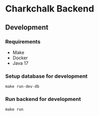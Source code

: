 # Charkchalk Backend

## Development

### Requirements
- Make
- Docker
- Java 17

### Setup database for development
```shell
make run-dev-db
```

### Run backend for development
```shell
make run
```
